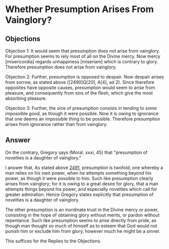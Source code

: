 # Whether Presumption Arises From Vainglory?

## Objections

Objection 1: It would seem that presumption does not arise from vainglory. For presumption seems to rely most of all on the Divine mercy. Now mercy [misericordia] regards unhappiness [miseriam] which is contrary to glory. Therefore presumption does not arise from vainglory.

Objection 2: Further, presumption is opposed to despair. Now despair arises from sorrow, as stated above ([2490]Q[20], A[4], ad 2). Since therefore opposites have opposite causes, presumption would seem to arise from pleasure, and consequently from sins of the flesh, which give the most absorbing pleasure.

Objection 3: Further, the vice of presumption consists in tending to some impossible good, as though it were possible. Now it is owing to ignorance that one deems an impossible thing to be possible. Therefore presumption arises from ignorance rather than from vainglory.

## Answer

On the contrary, Gregory says (Moral. xxxi, 45) that "presumption of novelties is a daughter of vainglory."

I answer that, As stated above [2491](A[1]), presumption is twofold; one whereby a man relies on his own power, when he attempts something beyond his power, as though it were possible to him. Such like presumption clearly arises from vainglory; for it is owing to a great desire for glory, that a man attempts things beyond his power, and especially novelties which call for greater admiration. Hence Gregory states explicitly that presumption of novelties is a daughter of vainglory.

The other presumption is an inordinate trust in the Divine mercy or power, consisting in the hope of obtaining glory without merits, or pardon without repentance. Such like presumption seems to arise directly from pride, as though man thought so much of himself as to esteem that God would not punish him or exclude him from glory, however much he might be a sinner.

This suffices for the Replies to the Objections.
